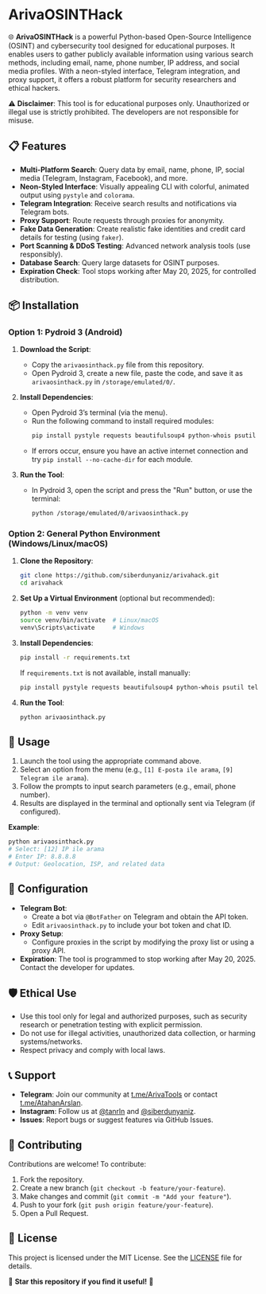 # ArivaOSINTHack

🌐 **ArivaOSINTHack** is a powerful Python-based Open-Source Intelligence (OSINT) and cybersecurity tool designed for educational purposes. It enables users to gather publicly available information using various search methods, including email, name, phone number, IP address, and social media profiles. With a neon-styled interface, Telegram integration, and proxy support, it offers a robust platform for security researchers and ethical hackers.

⚠️ **Disclaimer**: This tool is for educational purposes only. Unauthorized or illegal use is strictly prohibited. The developers are not responsible for misuse.

## 📋 Features
- **Multi-Platform Search**: Query data by email, name, phone, IP, social media (Telegram, Instagram, Facebook), and more.
- **Neon-Styled Interface**: Visually appealing CLI with colorful, animated output using `pystyle` and `colorama`.
- **Telegram Integration**: Receive search results and notifications via Telegram bots.
- **Proxy Support**: Route requests through proxies for anonymity.
- **Fake Data Generation**: Create realistic fake identities and credit card details for testing (using `faker`).
- **Port Scanning & DDoS Testing**: Advanced network analysis tools (use responsibly).
- **Database Search**: Query large datasets for OSINT purposes.
- **Expiration Check**: Tool stops working after May 20, 2025, for controlled distribution.

## 📦 Installation

### Option 1: Pydroid 3 (Android)
1. **Download the Script**:
   - Copy the `arivaosinthack.py` file from this repository.
   - Open Pydroid 3, create a new file, paste the code, and save it as `arivaosinthack.py` in `/storage/emulated/0/`.

2. **Install Dependencies**:
   - Open Pydroid 3’s terminal (via the menu).
   - Run the following command to install required modules:
     ```bash
     pip install pystyle requests beautifulsoup4 python-whois psutil telebot telethon faker fake-useragent colorama
     ```
   - If errors occur, ensure you have an active internet connection and try `pip install --no-cache-dir` for each module.

3. **Run the Tool**:
   - In Pydroid 3, open the script and press the "Run" button, or use the terminal:
     ```bash
     python /storage/emulated/0/arivaosinthack.py
     ```

### Option 2: General Python Environment (Windows/Linux/macOS)
1. **Clone the Repository**:
   ```bash
   git clone https://github.com/siberdunyaniz/arivahack.git
   cd arivahack
   ```

2. **Set Up a Virtual Environment** (optional but recommended):
   ```bash
   python -m venv venv
   source venv/bin/activate  # Linux/macOS
   venv\Scripts\activate     # Windows
   ```

3. **Install Dependencies**:
   ```bash
   pip install -r requirements.txt
   ```
   If `requirements.txt` is not available, install manually:
   ```bash
   pip install pystyle requests beautifulsoup4 python-whois psutil telebot telethon faker fake-useragent colorama
   ```

4. **Run the Tool**:
   ```bash
   python arivaosinthack.py
   ```

## 🚀 Usage
1. Launch the tool using the appropriate command above.
2. Select an option from the menu (e.g., `[1] E-posta ile arama`, `[9] Telegram ile arama`).
3. Follow the prompts to input search parameters (e.g., email, phone number).
4. Results are displayed in the terminal and optionally sent via Telegram (if configured).

**Example**:
```bash
python arivaosinthack.py
# Select: [12] IP ile arama
# Enter IP: 8.8.8.8
# Output: Geolocation, ISP, and related data
```

## 🔧 Configuration
- **Telegram Bot**:
  - Create a bot via `@BotFather` on Telegram and obtain the API token.
  - Edit `arivaosinthack.py` to include your bot token and chat ID.
- **Proxy Setup**:
  - Configure proxies in the script by modifying the proxy list or using a proxy API.
- **Expiration**: The tool is programmed to stop working after May 20, 2025. Contact the developer for updates.

## 🛡️ Ethical Use
- Use this tool only for legal and authorized purposes, such as security research or penetration testing with explicit permission.
- Do not use for illegal activities, unauthorized data collection, or harming systems/networks.
- Respect privacy and comply with local laws.

## 📞 Support
- **Telegram**: Join our community at [t.me/ArivaTools](https://t.me/ArivaTools) or contact [t.me/AtahanArslan](https://t.me/AtahanArslan).
- **Instagram**: Follow us at [@tanrln](https://instagram.com/tanrln) and [@siberdunyaniz](https://instagram.com/siberdunyaniz).
- **Issues**: Report bugs or suggest features via GitHub Issues.

## 🤝 Contributing
Contributions are welcome! To contribute:
1. Fork the repository.
2. Create a new branch (`git checkout -b feature/your-feature`).
3. Make changes and commit (`git commit -m "Add your feature"`).
4. Push to your fork (`git push origin feature/your-feature`).
5. Open a Pull Request.

## 📜 License
This project is licensed under the MIT License. See the [LICENSE](LICENSE) file for details.

🌟 **Star this repository if you find it useful!** 🌟